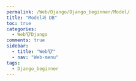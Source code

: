 ```yaml
---
permalink: /Web/Django/Django_beginner/Model/
title: "Model과 DB"
toc: true
categories:
  - Web🐮Django
comments: true
sidebar:
  - title: "Web🐮"
  - nav: "Web-menu"
tags:
  - Django_beginner
---
```

